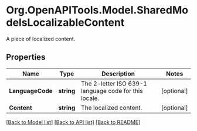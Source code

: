 # Org.OpenAPITools.Model.SharedModelsLocalizableContent
A piece of localized content.

## Properties

Name | Type | Description | Notes
------------ | ------------- | ------------- | -------------
**LanguageCode** | **string** | The 2-letter ISO 639-1 language code for this locale. | [optional] 
**Content** | **string** | The localized content. | [optional] 

[[Back to Model list]](../README.md#documentation-for-models) [[Back to API list]](../README.md#documentation-for-api-endpoints) [[Back to README]](../README.md)

